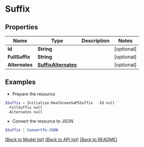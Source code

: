 # Suffix
## Properties

Name | Type | Description | Notes
------------ | ------------- | ------------- | -------------
**Id** | **String** |  | [optional] 
**FullSuffix** | **String** |  | [optional] 
**Alternates** | [**SuffixAlternates**](SuffixAlternates.md) |  | [optional] 

## Examples

- Prepare the resource
```powershell
$Suffix = Initialize-RealGreenSaPSSuffix  -Id null `
 -FullSuffix null `
 -Alternates null
```

- Convert the resource to JSON
```powershell
$Suffix | ConvertTo-JSON
```

[[Back to Model list]](../README.md#documentation-for-models) [[Back to API list]](../README.md#documentation-for-api-endpoints) [[Back to README]](../README.md)

